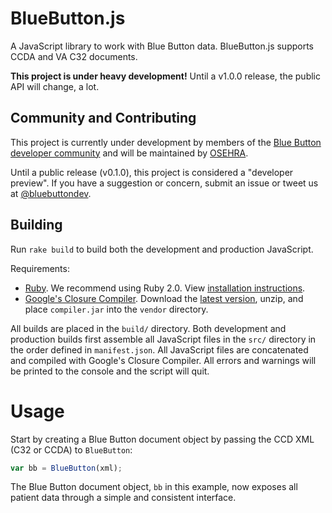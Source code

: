 
# BlueButton.js

A JavaScript library to work with Blue Button data. BlueButton.js supports CCDA and VA C32 documents.

**This project is under heavy development!** Until a v1.0.0 release, the public API will change, a lot.

## Community and Contributing

This project is currently under development by members of the [Blue Button developer community](https://github.com/blue-button?tab=members) and will be maintained by [OSEHRA](http://osehra.org).

Until a public release (v0.1.0), this project is considered a "developer preview". If you have a suggestion or concern, submit an issue or tweet us at [@bluebuttondev](http://twitter.com/bluebuttondev).

## Building

Run `rake build` to build both the development and production JavaScript.

Requirements:

- [Ruby](http://www.ruby-lang.org/). We recommend using Ruby 2.0. View [installation instructions](http://www.ruby-lang.org/en/downloads/).
- [Google's Closure Compiler](https://developers.google.com/closure/compiler/). Download the [latest version](http://closure-compiler.googlecode.com/files/compiler-latest.zip), unzip, and place `compiler.jar` into the `vendor` directory.

All builds are placed in the `build/` directory. Both development and production builds first assemble all JavaScript files in the `src/` directory in the order defined in `manifest.json`. All JavaScript files are concatenated and compiled with Google's Closure Compiler. All errors and warnings will be printed to the console and the script will quit.

<!--
## Running Tests

Run `rake tests`.

Tests are run using [PhantomJS](http://phantomjs.org), [QUnit](http://qunitjs.com), and [JSHint](http://www.jshint.com).
-->

# Usage

Start by creating a Blue Button document object by passing the CCD XML (C32 or CCDA) to `BlueButton`:

```javascript
var bb = BlueButton(xml);
```

The Blue Button document object, `bb` in this example, now exposes all patient data through a simple and consistent interface.
